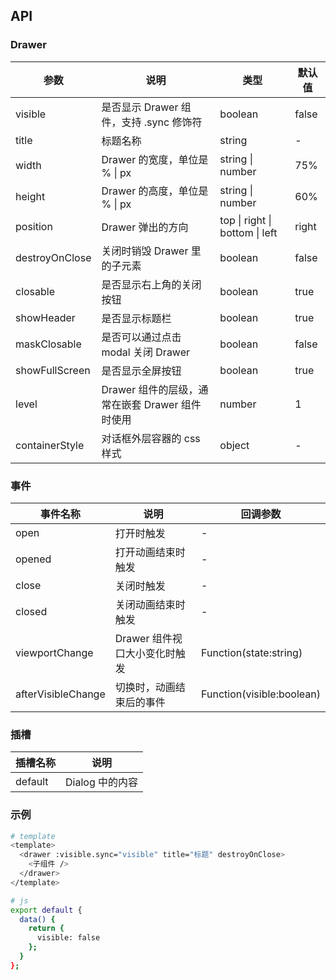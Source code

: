 ## API

### Drawer

| 参数           | 说明                                            | 类型                           | 默认值 |
| -------------- | ----------------------------------------------- | ------------------------------ | ------ |
| visible        | 是否显示 Drawer 组件，支持 .sync 修饰符         | boolean                        | false  |
| title          | 标题名称                                        | string                         | -      |
| width          | Drawer 的宽度，单位是 % \| px                   | string \| number               | 75%    |
| height         | Drawer 的高度，单位是 % \| px                   | string \| number               | 60%    |
| position       | Drawer 弹出的方向                               | top \| right \| bottom \| left | right  |
| destroyOnClose | 关闭时销毁 Drawer 里的子元素                    | boolean                        | false  |
| closable       | 是否显示右上角的关闭按钮                        | boolean                        | true   |
| showHeader     | 是否显示标题栏                                  | boolean                        | true   |
| maskClosable   | 是否可以通过点击 modal 关闭 Drawer              | boolean                        | false  |
| showFullScreen | 是否显示全屏按钮                                | boolean                        | true   |
| level          | Drawer 组件的层级，通常在嵌套 Drawer 组件时使用 | number                         | 1      |
| containerStyle | 对话框外层容器的 css 样式                       | object                         | -      |

### 事件

| 事件名称           | 说明                          | 回调参数                  |
| ------------------ | ----------------------------- | ------------------------- |
| open               | 打开时触发                    | -                         |
| opened             | 打开动画结束时触发            | -                         |
| close              | 关闭时触发                    | -                         |
| closed             | 关闭动画结束时触发            | -                         |
| viewportChange     | Drawer 组件视口大小变化时触发 | Function(state:string)    |
| afterVisibleChange | 切换时，动画结束后的事件      | Function(visible:boolean) |

### 插槽

| 插槽名称 | 说明            |
| -------- | --------------- |
| default  | Dialog 中的内容 |

### 示例

```bash
# template
<template>
  <drawer :visible.sync="visible" title="标题" destroyOnClose>
    <子组件 />
  </drawer>
</template>

# js
export default {
  data() {
    return {
      visible: false
    };
  }
};
```
